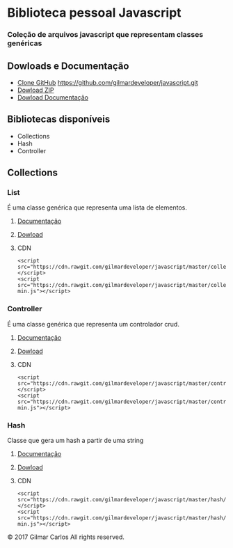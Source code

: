 # Biblioteca pessoal Javascript
### Coleção de arquivos javascript que representam classes genéricas

## Dowloads e Documentação

* [Clone GitHub](https://github.com/gilmardeveloper/javascript.git) https://github.com/gilmardeveloper/javascript.git
* [Dowload ZIP](https://github.com/gilmardeveloper/javascript/archive/master.zip)
* [Dowload Documentação](https://github.com/gilmardeveloper/javascript/raw/master/dowloads/docs.zip)

## Bibliotecas disponíveis

* Collections
* Hash
* Controller

## Collections                                                   
                                                                  
### List                                                            
É uma classe genérica que representa uma lista de elementos.

1. [Documentação](https://github.com/gilmardeveloper/javascript/raw/master/dowloads/docs.zip)
2. [Dowload](https://github.com/gilmardeveloper/javascript/raw/master/dowloads/collections.zip)
3. CDN
   
   ```
   <script src="https://cdn.rawgit.com/gilmardeveloper/javascript/master/collections/list.js"></script>
   <script src="https://cdn.rawgit.com/gilmardeveloper/javascript/master/collections/list-min.js"></script>  

   ```

### Controller                                                            
É uma classe genérica que representa um controlador crud.

1. [Documentação](https://github.com/gilmardeveloper/javascript/raw/master/dowloads/docs.zip)
2. [Dowload](https://github.com/gilmardeveloper/javascript/raw/master/dowloads/controller.zip)
3. CDN
   
   ```
   <script src="https://cdn.rawgit.com/gilmardeveloper/javascript/master/controller/controller.js"></script>
   <script src="https://cdn.rawgit.com/gilmardeveloper/javascript/master/controller/controller-min.js"></script>  

   ```

### Hash                                                            
Classe que gera um hash a partir de uma string

1. [Documentação](https://github.com/gilmardeveloper/javascript/raw/master/dowloads/docs.zip)
2. [Dowload](https://github.com/gilmardeveloper/javascript/raw/master/dowloads/hash.zip)
3. CDN
   
   ```
   <script src="https://cdn.rawgit.com/gilmardeveloper/javascript/master/hash/hash.js"></script>
   <script src="https://cdn.rawgit.com/gilmardeveloper/javascript/master/hash/hash-min.js"></script>  

   ```
 
© 2017 Gilmar Carlos All rights reserved.


